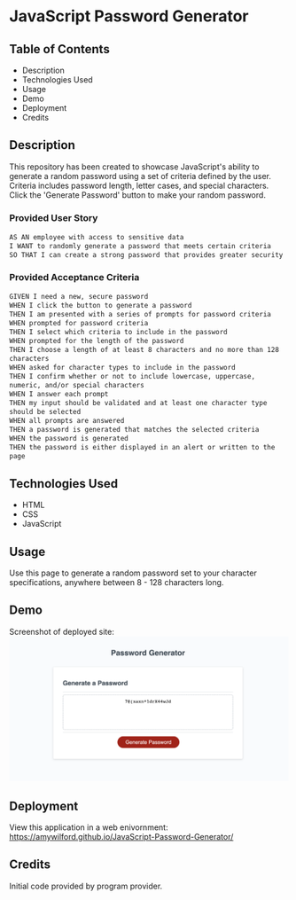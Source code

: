 # JavaScript Password Generator

## Table of Contents

- Description
- Technologies Used
- Usage
- Demo
- Deployment
- Credits

## Description

This repository has been created to showcase JavaScript's ability to generate a random password using a set of criteria defined by the user. Criteria includes password length, letter cases, and special characters. Click the 'Generate Password' button to make your random password.

### Provided User Story

```
AS AN employee with access to sensitive data
I WANT to randomly generate a password that meets certain criteria
SO THAT I can create a strong password that provides greater security
```

### Provided Acceptance Criteria

```
GIVEN I need a new, secure password
WHEN I click the button to generate a password
THEN I am presented with a series of prompts for password criteria
WHEN prompted for password criteria
THEN I select which criteria to include in the password
WHEN prompted for the length of the password
THEN I choose a length of at least 8 characters and no more than 128 characters
WHEN asked for character types to include in the password
THEN I confirm whether or not to include lowercase, uppercase, numeric, and/or special characters
WHEN I answer each prompt
THEN my input should be validated and at least one character type should be selected
WHEN all prompts are answered
THEN a password is generated that matches the selected criteria
WHEN the password is generated
THEN the password is either displayed in an alert or written to the page
```

## Technologies Used

- HTML
- CSS
- JavaScript

## Usage

Use this page to generate a random password set to your character specifications, anywhere between 8 - 128 characters long.

## Demo

Screenshot of deployed site: <img src="assets/Images/Password Generator Preview.png" alt="screenshot of deployed site">

## Deployment

View this application in a web enivornment: https://amywilford.github.io/JavaScript-Password-Generator/

## Credits

Initial code provided by program provider.
